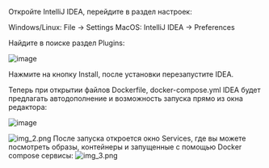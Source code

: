 
Откройте IntelliJ IDEA, перейдите в раздел настроек:

Windows/Linux: File -> Settings
MacOS: IntelliJ IDEA -> Preferences



Найдите в поиске раздел Plugins:

![image](https://github.com/user-attachments/assets/aa52f99f-17f4-4c10-8a0e-be8f1014a3fe)



Нажмите на кнопку Install, после установки перезапустите IDEA.

Теперь при открытии файлов Dockerfile, docker-compose.yml IDEA будет предлагать автодополнение и возможность запуска прямо из окна редактора:

![image](https://github.com/user-attachments/assets/47ace7ea-562a-4e7b-8ab3-ccc60e34b8d1)


![img_2.png](img_2.png)
После запуска откроется окно Services, где вы можете посмотреть образы, контейнеры и запущенные с помощью Docker compose сервисы:
![img_3.png](img_3.png)
